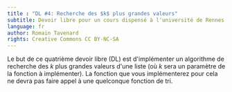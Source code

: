 ```yaml
---
title : "DL #4: Recherche des $k$ plus grandes valeurs"
subtitle: Devoir libre pour un cours dispensé à l'université de Rennes 2
language: fr
author: Romain Tavenard
rights: Creative Commons CC BY-NC-SA
---
```


Le but de ce quatrième devoir libre (DL) est d'implémenter un algorithme de recherche des $k$ plus grandes valeurs d'une liste (où $k$ sera un paramètre de la fonction à implémenter).
La fonction que vous implémenterez pour cela ne devra pas faire appel à une quelconque fonction de tri.
